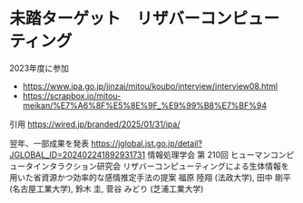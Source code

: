 # 未踏ターゲット　リザバーコンピューティング
2023年度に参加
- https://www.ipa.go.jp/jinzai/mitou/koubo/interview/interview08.html
- https://scrapbox.io/mitou-meikan/%E7%A6%8F%E5%8E%9F_%E9%99%B8%E7%BF%94

引用
https://wired.jp/branded/2025/01/31/ipa/

翌年、一部成果を発表
https://jglobal.jst.go.jp/detail?JGLOBAL_ID=202402241892931731
情報処理学会 第 210回 ヒューマンコンピュータインタラクション研究会
リザバーコンピューティングによる生体情報を用いた省資源かつ効率的な感情推定手法の提案
福原 陸翔 (法政大学), 田中 剛平 (名古屋工業大学), 鈴木 圭, 菅谷 みどり (芝浦工業大学)